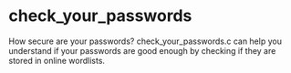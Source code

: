 # check_your_passwords

How secure are your passwords? 
check_your_passwords.c can help you understand if your passwords are good enough by checking if they are stored in online wordlists.

